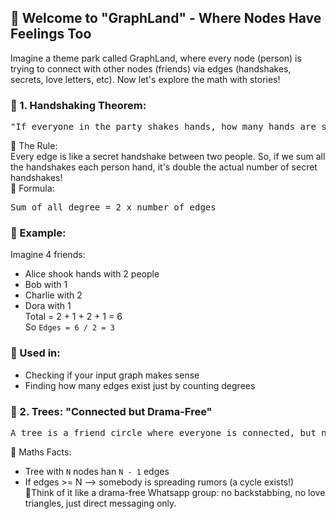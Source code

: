 ## 🎢 Welcome to "GraphLand" - Where Nodes Have Feelings Too
Imagine a theme park called GraphLand, where every node (person) is trying to connect with other nodes (friends) via edges (handshakes, secrets, love letters, etc). Now let's explore the math with stories!

### 🎉 1. Handshaking Theorem:
<pre>
"If everyone in the party shakes hands, how many hands are shaken?"
</pre>
💬 The Rule:<br>
Every edge is like a secret handshake between two people. So, if we sum all the handshakes each person hand, it's double the actual number of secret handshakes!<br>
📏 Formula:
<pre>Sum of all degree = 2 x number of edges </pre>

### 👀 Example:
Imagine 4 friends:<br>
- Alice shook hands with 2 people
- Bob with 1
- Charlie with 2
- Dora with 1<br>
Total = 2 + 1 + 2 + 1 = 6<br>
So `Edges = 6 / 2 = 3`

### 🧠 Used in:
- Checking if your input graph makes sense
- Finding how many edges exist just by counting degrees

### 🌳 2. Trees: "Connected but Drama-Free"
<pre>A tree is a friend circle where everyone is connected, but no drama loops (a.k.a. cycles) exist.</pre>
📏 Maths Facts:

- Tree with `N` nodes han `N - 1` edges
- If edges >= N --> somebody is spreading rumors (a cycle exists!)<br>
🌴Think of it like a drama-free Whatsapp group: no backstabbing, no love triangles, just direct messaging only.
